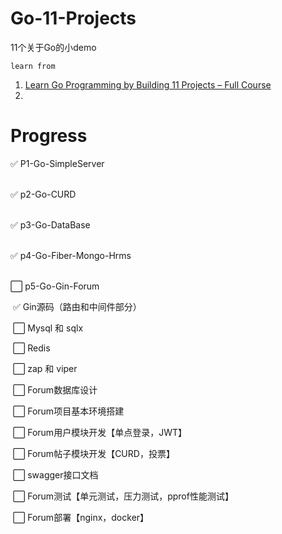 # Go-11-Projects
11个关于Go的小demo

`learn from`

1. [Learn Go Programming by Building 11 Projects – Full Course](https://www.youtube.com/watch?v=jFfo23yIWac)
2. 

# Progress
:white_check_mark: P1-Go-SimpleServer </br></br>

:white_check_mark: p2-Go-CURD </br></br>

:white_check_mark: p3-Go-DataBase </br></br>

:white_check_mark: p4-Go-Fiber-Mongo-Hrms  </br></br>

:white_large_square: p5-Go-Gin-Forum 

​	  :white_check_mark: Gin源码（路由和中间件部分）

​	  :white_large_square: Mysql 和 sqlx

​	  :white_large_square: Redis

​	  :white_large_square: zap 和 viper

​	  :white_large_square: Forum数据库设计

​	  :white_large_square: Forum项目基本环境搭建

​	  :white_large_square: Forum用户模块开发【单点登录，JWT】

​	  :white_large_square: Forum帖子模块开发【CURD，投票】

​	  :white_large_square: swagger接口文档

​	  :white_large_square: Forum测试【单元测试，压力测试，pprof性能测试】

​	  :white_large_square: Forum部署【nginx，docker】

